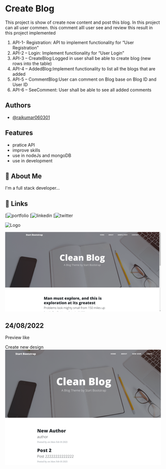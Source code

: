
# Create Blog
This project is show of create now content and post this blog.
In this project can all user commen. this comment alll user see and review 
this result in this project implemented
1.	API-1- Registration: API to implement functionality for “User Registration”
2.	API-2 – Login: Implement functionality for “User Login”
3.	API-3 – CreateBlog:Logged in user shall be able to create blog (new rows into the table)
4.	API-4 – AddedBlog:Implement functionality to list all the blogs that are added
5.	API-5 – CommentBlog:User can comment on Blog base on Blog ID and User ID
6.	API-6 – SeeComment: User shall be able to see all added comments 


## Authors

- [@rajkumar060301](https://github.com/rajkumar060301)


## Features

- pratice API
- improve skills
- use in nodeJs and mongoDB
- use in development


## 🚀 About Me
I'm a full stack developer...


## 🔗 Links
[![portfolio](https://raj-kumar-personal-portfolio.dorik.io/)
[![linkedin](https://www.linkedin.com/in/rajkumar060301/)
[![twitter](https://twitter.com/rajkumar6301)


![Logo](https://dev-to-uploads.s3.amazonaws.com/uploads/articles/th5xamgrr6se0x5ro4g6.png)


![](image/1.png)

## 24/08/2022
Preview like

Create new design
![](image/2.png)


